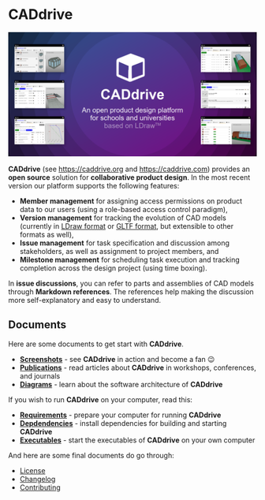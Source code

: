 # CADdrive

![](./images/social_preview.png)

**CADdrive** (see https://caddrive.org and https://caddrive.com) provides an **open source** solution for **collaborative product design**. In the most recent version our platform supports the following features:

- **Member management** for assigning access permissions on product data to our users (using a role-based access control paradigm),
- **Version management** for tracking the evolution of CAD models (currently in [LDraw format](https://ldraw.org/) or [GLTF format](https://www.khronos.org/gltf/), but extensible to other formats as well),
- **Issue management** for task specification and discussion among stakeholders, as well as assignment to project members, and
- **Milestone management** for scheduling task execution and tracking completion across the design project (using time boxing).

In **issue discussions**, you can refer to parts and assemblies of CAD models through **Markdown references**. The references help making the discussion more self-explanatory and easy to understand.

## Documents

Here are some documents to get start with **CADdrive**.

- [**Screenshots**](./documents/Screenshots.md) - see **CADdrive** in action and become a fan 😉
- [**Publications**](./documents/Publications.md) - read articles about **CADdrive** in workshops, conferences, and journals
- [**Diagrams**](./documents/Diagrams.md) - learn about the software architecture of **CADdrive**


If you wish to run **CADdrive** on your computer, read this:

- [**Requirements**](./documents/Requirements.md) - prepare your computer for running **CADdrive**
- [**Depdendencies**](./documents/Dependencies.md) - install dependencies for building and starting **CADdrive**
- [**Executables**](./documents/Executables.md) - start the executables of **CADdrive** on your own computer

And here are some final documents do go through:

* [License](./LICENSE.md)
* [Changelog](./CHANGELOG.md)
* [Contributing](./CONTRIBUTING.md)
